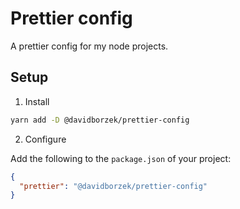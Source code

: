 # Prettier config

A prettier config for my node projects.

## Setup

1. Install

```bash
yarn add -D @davidborzek/prettier-config
```

2. Configure

Add the following to the `package.json` of your project:

```json
{
  "prettier": "@davidborzek/prettier-config"
}
```
